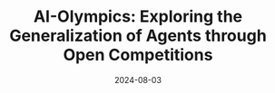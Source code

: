 ---
title: "AI-Olympics: Exploring the Generalization of Agents through Open Competitions"
collection: publications
category: conferences
permalink: https://www.ijcai.org/proceedings/2024/1040
excerpt: 'Chen Wang, **Yan Song**, Shuai Wu, Sa Wu, Ruizhi Zhang, Shu Lin, Haifeng Zhang'
date: 2024-08-03
venue: 'IJCAI Demo'
# slidesurl: 
paperurl: 'https://www.ijcai.org/proceedings/2024/1040.pdf'
# citation: 'Your Name, You. (2009). &quot;Paper Title Number 1.&quot; <i>Journal 1</i>. 1(1)'
prefix: "Published on"
---